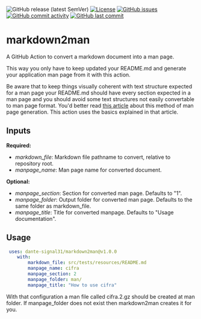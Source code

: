 ![GitHub release (latest SemVer)](https://img.shields.io/github/v/release/dante-signal31/markdown2man)
[![License](https://img.shields.io/badge/License-BSD%203--Clause-blue.svg)](https://opensource.org/licenses/BSD-3-Clause)
[![GitHub issues](https://img.shields.io/github/issues/dante-signal31/markdown2man)](https://github.com/dante-signal31/markdown2man/issues)
[![GitHub commit activity](https://img.shields.io/github/commit-activity/y/dante-signal31/markdown2man)](https://github.com/dante-signal31/markdown2man/commits/main)
[![GitHub last commit](https://img.shields.io/github/last-commit/dante-signal31/markdown2man)](https://github.com/dante-signal31/markdown2man/commits/main)

# markdown2man

A GitHub Action to convert a markdown document into a man page.

This way you only have to keep updated your README.md and generate your application
man page from it with this action.

Be aware that to keep things visually coherent with text structure expected for
a man page your README.md should have every section expected in a man page and 
you should avoid some text structures not easily convertable to man page format.
You'd better read [this article](https://www.dlab.ninja/2021/10/how-to-write-manpages-with-markdown-and.html)
about this method of man page generation. This action uses the basics explained 
in that article. 

## Inputs

**Required:**
* *markdown_file*: Markdown file pathname to convert, relative to repository root.
* *manpage_name*: Man page name for converted document.

**Optional:**
* *manpage_section*: Section for converted man page. Defaults to "1".
* *manpage_folder*: Output folder for converted man page. Defaults to the same 
folder as markdown_file.
* *manpage_title*: Title for converted manpage. Defaults to "Usage documentation".

## Usage

```yaml
 uses: dante-signal31/markdown2man@v1.0.0
    with:
        markdown_file: src/tests/resources/README.md
        manpage_name: cifra
        manpage_section: 2
        manpage_folder: man/
        manpage_title: "How to use cifra"
```

With that configuration a man file called cifra.2.gz should be created at man folder.
If manpage_folder does not exist then markdown2man creates it for you.
